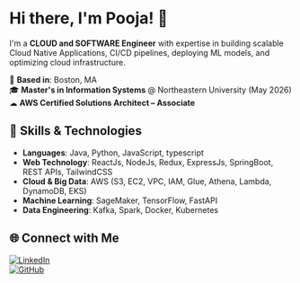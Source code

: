 # Hi there, I'm Pooja! 👋

I'm a **CLOUD and SOFTWARE Engineer** with expertise in building scalable Cloud Native Applications, CI/CD pipelines, deploying ML models, and optimizing cloud infrastructure.

📍 **Based in**: Boston, MA  
🎓 **Master's in Information Systems** @ Northeastern University (May 2026)  
☁ **AWS Certified Solutions Architect – Associate**  

## 🚀 Skills & Technologies  
- **Languages**: Java, Python, JavaScript, typescript
- **Web Technology**: ReactJs, NodeJs, Redux, ExpressJs, SpringBoot, REST APIs, TailwindCSS
- **Cloud & Big Data**: AWS (S3, EC2, VPC, IAM, Glue, Athena, Lambda, DynamoDB, EKS)  
- **Machine Learning**: SageMaker, TensorFlow, FastAPI  
- **Data Engineering**: Kafka, Spark, Docker, Kubernetes


## 🌐 Connect with Me  
[![LinkedIn](https://img.shields.io/badge/LinkedIn-blue?style=flat&logo=linkedin)]((https://www.linkedin.com/in/pooja-doddannavar/))  
[![GitHub](https://img.shields.io/badge/GitHub-black?style=flat&logo=github)](https://github.com/poojadod)  
